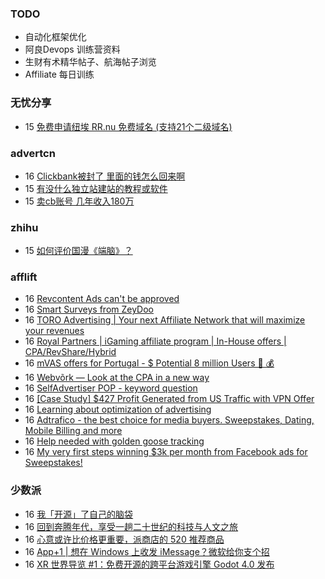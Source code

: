 ### TODO
-  自动化框架优化
-  阿良Devops 训练营资料
-  生财有术精华帖子、航海帖子浏览
-  Affiliate 每日训练

### 无忧分享
<!-- ruyo:START -->
-  15 [免费申请纽埃 RR.nu 免费域名 &lpar;支持21个二级域名&rpar;](https://51.ruyo.net/18379.html)<!-- ruyo:END -->

### advertcn
<!-- advertcn:START -->
-  16 [Clickbank被封了  里面的钱怎么回来啊](https://www.advertcn.com/forum.php?mod=viewthread&tid=110388)
-  15 [有没什么独立站建站的教程或软件](https://www.advertcn.com/forum.php?mod=viewthread&tid=110381)
-  15 [卖cb账号 几年收入180万](https://www.advertcn.com/forum.php?mod=viewthread&tid=110375)<!-- advertcn:END -->

### zhihu
<!-- zhihu:START -->
-  15 [如何评价国漫《端脑》？](http://www.zhihu.com/question/26912084/answer/3028389417?utm_campaign=rss&utm_medium=rss&utm_source=rss&utm_content=title)<!-- zhihu:END -->

### afflift
<!-- afflift:START -->
-  16 [Revcontent Ads can&#39;t be approved](https://afflift.com/f/threads/revcontent-ads-cant-be-approved.10940/)
-  16 [Smart Surveys from ZeyDoo](https://afflift.com/f/threads/smart-surveys-from-zeydoo.10505/)
-  16 [TORO Advertising | Your next Affiliate Network that will maximize your revenues](https://afflift.com/f/threads/toro-advertising-your-next-affiliate-network-that-will-maximize-your-revenues.7746/)
-  16 [Royal Partners | iGaming affiliate program | In-House offers | CPA/RevShare/Hybrid](https://afflift.com/f/threads/royal-partners-igaming-affiliate-program-in-house-offers-cpa-revshare-hybrid.10011/)
-  16 [mVAS offers for Portugal - $ Potential 8 million Users 🤑 💰](https://afflift.com/f/threads/mvas-offers-for-portugal-potential-8-million-users-%F0%9F%A4%91-%F0%9F%92%B0.10943/)
-  16 [Webvõrk — Look at the CPA in a new way](https://afflift.com/f/threads/webv%C3%B5rk-%E2%80%94-look-at-the-cpa-in-a-new-way.2820/)
-  16 [SelfAdvertiser POP - keyword question](https://afflift.com/f/threads/selfadvertiser-pop-keyword-question.10942/)
-  16 [[Case Study] $427 Profit Generated from US Traffic with VPN Offer](https://afflift.com/f/threads/case-study-427-profit-generated-from-us-traffic-with-vpn-offer.10937/)
-  16 [Learning about optimization of advertising](https://afflift.com/f/threads/learning-about-optimization-of-advertising.10927/)
-  16 [Adtrafico - the best choice for media buyers. Sweepstakes, Dating, Mobile Billing and more](https://afflift.com/f/threads/adtrafico-the-best-choice-for-media-buyers-sweepstakes-dating-mobile-billing-and-more.4312/)
-  16 [Help needed with golden goose tracking](https://afflift.com/f/threads/help-needed-with-golden-goose-tracking.10908/)
-  16 [My very first steps winning $3k per month from Facebook ads for Sweepstakes!](https://afflift.com/f/threads/my-very-first-steps-winning-3k-per-month-from-facebook-ads-for-sweepstakes.10941/)<!-- afflift:END -->

### 少数派
<!-- sspai:START -->
-  16 [我「开源」了自己的脑袋](https://sspai.com/prime/story/brain-opensource)
-  16 [回到奔腾年代，享受一趟二十世纪的科技与人文之旅](https://sspai.com/post/79836)
-  16 [心意或许比价格更重要，派商店的 520 推荐商品](https://sspai.com/post/79823)
-  16 [App+1 | 想在 Windows 上收发 iMessage？微软给你支个招](https://sspai.com/post/79834)
-  16 [XR 世界导览 #1：免费开源的跨平台游戏引擎 Godot 4.0 发布](https://sspai.com/post/79498)<!-- sspai:END -->
